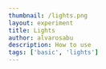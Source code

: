 ```yaml
---
thumbnail: /lights.png
layout: experiment
title: Lights
author: alvarosabu
description: How to use
tags: ['basic', 'lights']
---
```


<TheLights />
